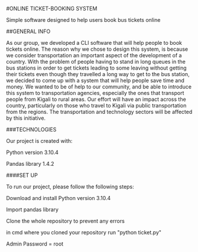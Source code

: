 #ONLINE TICKET-BOOKING SYSTEM


Simple software designed to help users book bus tickets online

##GENERAL INFO

As our group, we developed a CLI software that will help people to book tickets online. The reason why we chose to design this system, is because we consider transportation an important aspect of the development of a country. With the problem of people having to stand in long queues in the bus stations in order to get tickets leading to some leaving without getting their tickets even though they travelled a long way to get to the bus station, we decided to come up with a system that will help people save time and money.  We wanted to be of help to our community, and be able to introduce this system to transportation agencies, especially the ones that transport people from Kigali to rural areas. Our effort will have an impact across the country, particularly on those who travel to Kigali via public transportation from the regions. The transportation and technology sectors will be affected by this initiative.


###TECHNOLOGIES

Our project is created with:

Python version 3.10.4

Pandas library  1.4.2

####SET UP

To run our project, please follow the following steps:

Download and install Python version 3.10.4

Import pandas library

Clone the whole repository to prevent any errors

in cmd where you cloned your repository run "python ticket.py"

Admin Password = root
